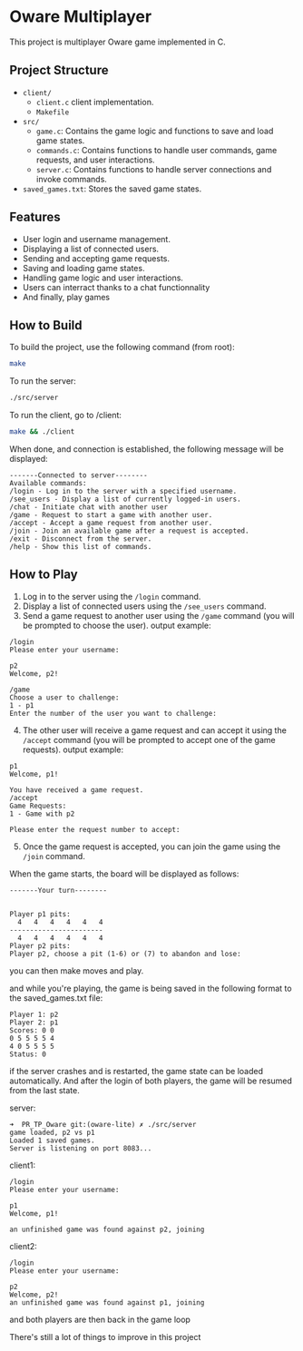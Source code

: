 # Oware Multiplayer

This project is multiplayer Oware game implemented in C. 

## Project Structure

- `client/`
    - `client.c` client implementation.
    - `Makefile`
- `src/`
    - `game.c`: Contains the game logic and functions to save and load game states.
    - `commands.c`: Contains functions to handle user commands, game requests, and user interactions.
    - `server.c`: Contains functions to handle server connections and invoke commands.
- `saved_games.txt`: Stores the saved game states.

## Features

- User login and username management.
- Displaying a list of connected users.
- Sending and accepting game requests.
- Saving and loading game states.
- Handling game logic and user interactions.
- Users can interract thanks to a chat functionnality
- And finally, play games

## How to Build

To build the project, use the following command (from root):
```sh
make
```

To run the server:
```sh
./src/server
```

To run the client, go to /client:
```sh
make && ./client
```


When done, and connection is established, the following message will be displayed:

```
-------Connected to server--------
Available commands:
/login - Log in to the server with a specified username.
/see_users - Display a list of currently logged-in users.
/chat - Initiate chat with another user
/game - Request to start a game with another user.
/accept - Accept a game request from another user.
/join - Join an available game after a request is accepted.
/exit - Disconnect from the server.
/help - Show this list of commands.
```


## How to Play

1. Log in to the server using the `/login` command.
2. Display a list of connected users using the `/see_users` command.
3. Send a game request to another user 
using the `/game` command (you will be prompted to choose the user). output example:
```
/login
Please enter your username: 

p2
Welcome, p2!

/game
Choose a user to challenge:
1 - p1
Enter the number of the user you want to challenge:

```
4. The other user will receive 
a game request and can accept it using the `/accept` command
(you will be prompted to accept one of the game requests). output example:

```
p1
Welcome, p1!

You have received a game request.
/accept
Game Requests:
1 - Game with p2

Please enter the request number to accept:
```

5. Once the game request is accepted, you can join the game using the `/join` command.

When the game starts, the board will be displayed as follows:
```
-------Your turn--------


Player p1 pits:
  4   4   4   4   4   4 
-----------------------
  4   4   4   4   4   4 
Player p2 pits:
Player p2, choose a pit (1-6) or (7) to abandon and lose: 
```

you can then make moves and play.

and while you're playing, the game is being saved in the following 
format to the saved_games.txt file:

```
Player 1: p2
Player 2: p1
Scores: 0 0
0 5 5 5 5 4
4 0 5 5 5 5
Status: 0
```

if the server crashes and is restarted,
the game state can be loaded automatically. And after the login
of both players, the game will be resumed from the last state.


server:
```
➜  PR_TP_Oware git:(oware-lite) ✗ ./src/server
game loaded, p2 vs p1
Loaded 1 saved games.
Server is listening on port 8083...
```

client1:
```
/login
Please enter your username: 

p1
Welcome, p1!

an unfinished game was found against p2, joining
```

client2:
```
/login
Please enter your username: 

p2
Welcome, p2!
an unfinished game was found against p1, joining
```

and both players are then back in the game loop

There's still a lot of things to improve in this project